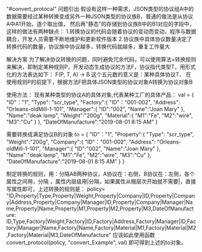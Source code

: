 "#convert_protocal" 
问题引出
假设有这样一种需求，JSON类型的协议组A中的数据需要经过某种转换变成另外一种JSON类型的协议族B，普通的做法是从协议A中A1开始，逐个取出值， 然后再"静态"的存储到协议族B中的B1对应的字段中，这样的做法有两种缺点：
1.转换协议的代码会随着协议的变动而变动，程序与数据耦合，开发人员需要不断地维护和更新软件版本
2.协议族中具体协议数量决定了转换代码的数量，协议族中协议越多，转换代码就越多，重复工作量大

解决方案
为了解决协议转换的问题，同时避免冗余代码，可以使用算法+转换规则来解决，即制定某种规则P，开发动态生成协议的方法F，协议指代类型T，用形式化的方法表达如下：
F(P, T, A) -> B
这个五元数的意义是：某种具体协议T， 在使用规则P的前提下，根据方法F把具体JSON类型的协议对象A转换为协议对象B

使用方法：
现有某种类型的协议A的具体对象,代表某种工厂的具体产品：
val = {
	"ID"："1",
	"Type": "scr_type",
	"Factory":{
		"ID"："001-002",
		"Address": "Orleans-oldMill-1-101",
		"Manager":{
			"ID":"002",
			"Name":"Joan Mary"
		},
	"Name":"deak lamp",
	"Weight":"200g",
	"Material":{
		"M1":"Fe",
		"M2":"wire",
		"M3":"Cu"
		}
	},
	"DateOfManufacture":"2019-08-01 8:15 AM"
}

需要转换成满足协议B的对象
to = {
	"ID"："1",
	"Property":{
		"Type": "scr_type",
		"Weight":"200g",
		"Company":{
			"ID"："001-002",
			"Address": "Orleans-oldMill-1-101",
			"Manager":{
				"ID":"002",
				"Name":"Joan Mary"
			},
		"Name":"deak lamp",
		"M1":"Fe",
		"M2":"wire",
		"M3":"Cu"
		},
	"DateOfManufacture":"2019-08-01 8:15 AM"
	}
}

制定转换的规则，用：分隔AB两种协议，A协议在：右侧，B协议在：左侧，各个属性之间用，分隔 ，属性内层级用|分隔，如果属性从根层次开始就不需要|，直接写属性即可，上述转换的规则是：
policy=
"ID,Property|Type,Property|Weight,Property|Company|ID,Property|Company|Address,Property|Company|Manager|ID,Property|Company|Manager|Name,Property|Name,Property|M1,Property|M2,Property|M3,DateOfManufacture:
ID,Type,Factory|Weight,Factory|ID,Factory|Address,Factory|Manager|ID,Factory|Manager|Name,Factory|Name,Factory|Material|M1,Factory|Material|M2,Factory|Material|M3,DateOfManufacture"
应该如此使用函数
convert_protocol(policy, "convert_Example", val)
即可得到上述的to对象。
